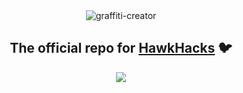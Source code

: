 <div align="center">
    <!--
    __   __  _______  _     _  ___   _    __   __  _______  _______  ___   _  _______    _______  _______  _______  _   ___ 
    |  | |  ||   _   || | _ | ||   | | |  |  | |  ||   _   ||       ||   | | ||       |  |       ||  _    ||       || | |   |
    |  |_|  ||  |_|  || || || ||   |_| |  |  |_|  ||  |_|  ||       ||   |_| ||  _____|  |____   || | |   ||____   || |_|   |
    |       ||       ||       ||      _|  |       ||       ||       ||      _|| |_____    ____|  || | |   | ____|  ||       |
    |       ||       ||       ||     |_   |       ||       ||      _||     |_ |_____  |  | ______|| |_|   || ______||___    |
    |   _   ||   _   ||   _   ||    _  |  |   _   ||   _   ||     |_ |    _  | _____| |  | |_____ |       || |_____     |   |
    |__| |__||__| |__||__| |__||___| |_|  |__| |__||__| |__||_______||___| |_||_______|  |_______||_______||_______|    |___| 
    -->
    
<img src="https://fontmeme.com/permalink/230914/53ec30feeeb2ac32b55ef78d67a815e5.png" alt="graffiti-creator" border="0">
<br>

## The official repo for [HawkHacks](https://hawkhacks.ca/) :bird:

<img src="https://github.com/LaurierHawkHacks/Landing/blob/2022/src/assets/illustration_4.svg"/>
</div>
